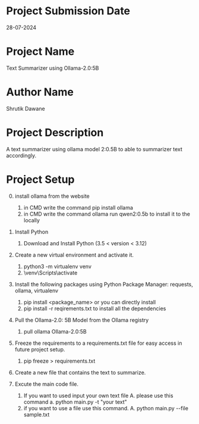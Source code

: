# Project Submission Date
28-07-2024

# Project Name
Text Summarizer using Ollama-2.0:5B

# Author Name
Shrutik Dawane

# Project Description
A text summarizer using ollama model 2:0.5B to able to summarizer text accordingly.

# Project Setup

0. install ollama from the website
    1. in CMD write the command pip install ollama
    1. in CMD write the command ollama run qwen2:0.5b to install it to the locally

2. Install Python
    1. Download and Install Python (3.5 < version < 3.12)

3. Create a new virtual environment and activate it.
    1. python3 -m virtualenv venv
    2. \venv\Scripts\activate


4. Install the following packages using Python Package Manager: requests, ollama, virtualenv
    1. pip install <package_name>
    or you can directly install 
    1. pip install -r reqirements.txt
    to install all the dependencies


5. Pull the Ollama-2.0: 5B Model from the Ollama registry
    1. pull ollama Ollama-2.0:5B


6. Freeze the requirements to a requirements.txt file for easy access in future project setup.
    1. pip freeze > requirements.txt

7. Create a new file that contains the text to summarize.
8. Excute the main code file.
    1. If you want to used input your own text file 
        A. please use this command
            a. python main.py -t "your text"
    2. if you want to use a file use this command.
        A. python main.py --file sample.txt